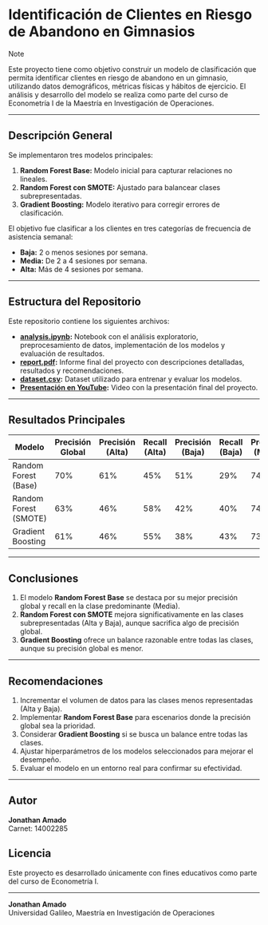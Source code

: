 # Identificación de Clientes en Riesgo de Abandono en Gimnasios

> [!NOTE]
> Este proyecto tiene como objetivo construir un modelo de clasificación que permita identificar clientes en riesgo de abandono en un gimnasio, utilizando datos demográficos, métricas físicas y hábitos de ejercicio. El análisis y desarrollo del modelo se realiza como parte del curso de Econometría I de la Maestría en Investigación de Operaciones.

---

## Descripción General

Se implementaron tres modelos principales:
1. **Random Forest Base:** Modelo inicial para capturar relaciones no lineales.
2. **Random Forest con SMOTE:** Ajustado para balancear clases subrepresentadas.
3. **Gradient Boosting:** Modelo iterativo para corregir errores de clasificación.

El objetivo fue clasificar a los clientes en tres categorías de frecuencia de asistencia semanal:
- **Baja:** 2 o menos sesiones por semana.
- **Media:** De 2 a 4 sesiones por semana.
- **Alta:** Más de 4 sesiones por semana.

---

## Estructura del Repositorio

Este repositorio contiene los siguientes archivos:

- **[analysis.ipynb](analysis.ipynb):** Notebook con el análisis exploratorio, preprocesamiento de datos, implementación de los modelos y evaluación de resultados.
- **[report.pdf](report.pdf):** Informe final del proyecto con descripciones detalladas, resultados y recomendaciones.
- **[dataset.csv](dataset.csv):** Dataset utilizado para entrenar y evaluar los modelos.
- **[Presentación en YouTube](https://www.youtube.com/watch?v=XXXXXXXXXX):** Video con la presentación final del proyecto.

---

## Resultados Principales

| **Modelo**            | **Precisión Global** | **Precisión (Alta)** | **Recall (Alta)** | **Precisión (Baja)** | **Recall (Baja)** | **Precisión (Media)** | **Recall (Media)** |
|------------------------|----------------------|-----------------------|-------------------|-----------------------|-------------------|-----------------------|--------------------|
| Random Forest (Base)  | 70%                 | 61%                  | 45%              | 51%                  | 29%              | 74%                  | 87%               |
| Random Forest (SMOTE) | 63%                 | 46%                  | 58%              | 42%                  | 40%              | 74%                  | 72%               |
| Gradient Boosting     | 61%                 | 46%                  | 55%              | 38%                  | 43%              | 73%                  | 67%               |

---

## Conclusiones

1. El modelo **Random Forest Base** se destaca por su mejor precisión global y recall en la clase predominante (Media).
2. **Random Forest con SMOTE** mejora significativamente en las clases subrepresentadas (Alta y Baja), aunque sacrifica algo de precisión global.
3. **Gradient Boosting** ofrece un balance razonable entre todas las clases, aunque su precisión global es menor.

---

## Recomendaciones

1. Incrementar el volumen de datos para las clases menos representadas (Alta y Baja).
2. Implementar **Random Forest Base** para escenarios donde la precisión global sea la prioridad.
3. Considerar **Gradient Boosting** si se busca un balance entre todas las clases.
4. Ajustar hiperparámetros de los modelos seleccionados para mejorar el desempeño.
5. Evaluar el modelo en un entorno real para confirmar su efectividad.

---

## Autor
**Jonathan Amado**  
Carnet: 14002285

## Licencia
Este proyecto es desarrollado únicamente con fines educativos como parte del curso de Econometría I.

---
**Jonathan Amado**  
Universidad Galileo, Maestría en Investigación de Operaciones

